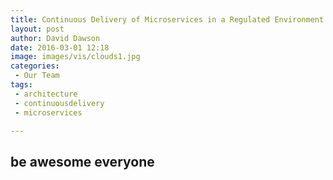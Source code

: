 ```yaml
---
title: Continuous Delivery of Microservices in a Regulated Environment
layout: post
author: David Dawson
date: 2016-03-01 12:18
image: images/vis/clouds1.jpg
categories:
 - Our Team
tags:
 - architecture
 - continuousdelivery
 - microservices

---
```


## be awesome everyone

